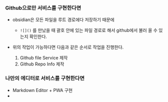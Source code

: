 

### Github으로만 서비스를 구현한다면 

- obsidian은 모든 파일을 루트 경로에다 저장하기 때문에
	- `![]()` 를 만났을 때 괄호 안에 있는 파일 경로로 해서 github에서 불러 올 수 있는지 확인한다.

- 위의 작업이 가능하다면 다음과 같은 순서로 작업을 진행한다. 
	1. Github file Service 제작
	2. Github Repo Info 제작 



### 나만의 에디터로 서비스를 구현한다면 

- Markdown Editor + PWA 구현 
- 